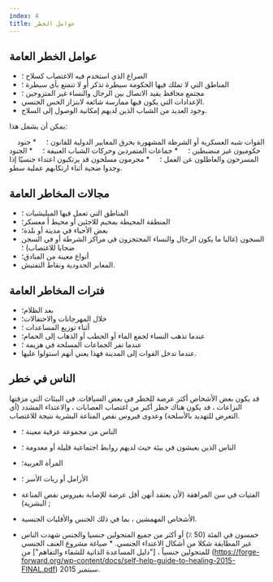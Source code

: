 ```yaml
---
index: 4
title: عوامل الخطر
---
```

## عوامل الخطر العامة

*   الصراع الذي استخدم فيه الاغتصاب كسلاح ؛
*   المناطق التي لا تملك فيها الحكومة سيطرة تذكر أو لا تتمتع بأي سيطرة ؛
*   مجتمع محافظ يقيد الاتصال بين الرجال والنساء غير المتزوجين ؛
*   الإعدادات التي يكون فيها ممارسة شائعة لابتزاز الحس الجنسي.
*  وجود العديد من الشباب الذين لديهم إمكانية الوصول إلى السلاح.

يمكن أن يشمل هذا:

    القوات شبه العسكرية أو الشرطة المشهورة بخرق المعايير الدولية للقانون ؛
    * جنود حكوميون غير منضبطين ؛
    * جماعات المتمردين وحركات الشباب العنيفة ؛
    * الجنود المسرحون والعاطلون عن العمل ؛
    * مجرمون مسلحون قد يرتكبون اعتداء جنسيًا إذا وجدوا ضحية أثناء ارتكابهم عملية سطو.

## مجالات المخاطر العامة

*   المناطق التي تعمل فيها الميليشيات ؛
*   المنطقة المحيطة بمخيم للاجئين أو محيط أ
معسكر؛
*   بعض الأحياء في مدينة أو بلدة؛
*   السجون (غالبا ما يكون الرجال والنساء المحتجزون في مراكز الشرطة أو في السجن ضحايا للاغتصاب) ؛
*  أنواع معينة من الفنادق؛
*  المعابر الحدودية ونقاط التفتيش.

## فترات المخاطر العامة

* بعد الظلام؛
* خلال المهرجانات والاحتفالات؛
* أثناء توزيع المساعدات ؛
* عندما تذهب النساء لجمع الماء أو الحطب أو الذهاب إلى
الحمام؛
* عندما تفر الجماعات المسلحة في هزيمة ؛
* عندما تدخل القوات إلى المدينة فهذا يعني أنهم استولوا عليها.

## الناس في خطر

قد يكون بعض الأشخاص أكثر عرضة للخطر في بعض السياقات. في البيئات التي مزقتها النزاعات ، قد يكون هناك خطر أكبر من اغتصاب العصابات ، والاعتداء المشدد (أي التعرض للتهديد بالأسلحة) وعدوى فيروس نقص المناعة البشرية نتيجة للاغتصاب.

*   الناس من مجموعة عرقية معينة ؛
*   الناس الذين يعيشون في بيئة حيث لديهم
روابط اجتماعية قليلة أو معدومة ؛
*   المرأة الغربية؛
*   الأرامل أو ربات الأسر ؛
*  الفتيات في سن المراهقة (لأن يعتقد أنهن أقل عرضة للإصابة بفيروس نقص المناعة البشرية) ;
*  الأشخاص المهمشين ، بما في ذلك الجنس والأقليات الجنسية.

* خمسون في المئة (50 ٪) أو أكثر من جميع المتحولين جنسيا والجنس
شهدت الناس غير المطابقة شكلا من أشكال
الاعتداء الجنسي. * صياغة مشروع العنف الجنسي للمتحولين جنسياً ، ["دليل المساعدة الذاتية للشفاء والتفاهم"] من (https://forge-forward.org/wp-content/docs/self-help-guide-to-healing-2015-FINAL.pdf)  سبتمبر 2015.
